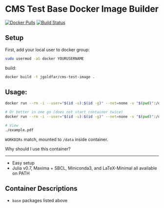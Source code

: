 CMS Test Base Docker Image Builder
=====

[![Docker Pulls](https://img.shields.io/docker/pulls/jgoldfar/cms-test-image.svg)](https://hub.docker.com/r/jgoldfar/cms-test-image/)
[![Build Status](https://travis-ci.org/jgoldfar/cmstest-base-docker.svg?branch=master)](https://travis-ci.org/jgoldfar/cmstest-base-docker)

Setup
-----
First, add your local user to docker group:
```bash
sudo usermod -aG docker YOURUSERNAME
```

build:
```bash
docker build -t jgoldfar/cms-test-image .

```

Usage:
-----

```bash
docker run --rm -i --user="$(id -u):$(id -g)" --net=none -v "$(pwd)":/data jgoldfar/cms-test-image

# Or better in one go (does not start container twice)
docker run --rm -i --user="$(id -u):$(id -g)" --net=none -v "$(pwd)":/data jgoldfar/cms-test-image /bin/sh -c "pdflatex example.tex && pdflatex example.tex"

# View
./example.pdf
```
`WORKDIRs` match, mounted to `/data` inside container.

Why should I use this container?

-----

- Easy setup
- Julia v0.7, Maxima + SBCL, Miniconda3, and LaTeX-Minimal all available on PATH

## Container Descriptions

* `base` packages listed above
